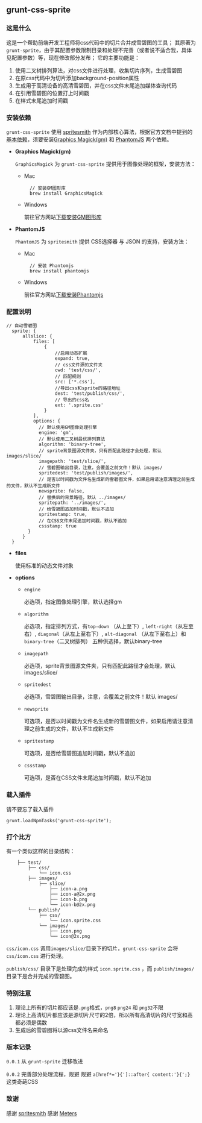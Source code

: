 ## grunt-css-sprite

### 这是什么

这是一个帮助前端开发工程师将css代码中的切片合并成雪碧图的工具；
其原著为 `grunt-sprite`，由于其配置参数限制目录和处理不完善（或者说不适合我，具体见配置参数）等，现在修改部分发布；
它的主要功能是：

1. 使用二叉树排列算法，对css文件进行处理，收集切片序列，生成雪碧图
2. 在原css代码中为切片添加background-position属性
3. 生成用于高清设备的高清雪碧图，并在css文件末尾追加媒体查询代码
4. 在引用雪碧图的位置打上时间戳
5. 在样式末尾追加时间戳


### 安装依赖

`grunt-css-sprite` 使用 [spritesmith](https://github.com/Ensighten/spritesmith) 作为内部核心算法，根据官方文档中提到的[基本依赖](https://github.com/Ensighten/spritesmith#requirements)，须要安装[Graphics Magick(gm)](http://www.graphicsmagick.org/) 和 [PhantomJS](http://phantomjs.org/) 两个依赖。

* **Graphics Magick(gm)**

	`GraphicsMagick` 为 `grunt-css-sprite` 提供用于图像处理的框架，安装方法：
	
	* Mac
	
			// 安装GM图形库    
  			brew install GraphicsMagick 
  			
  	* Windows
  	
  		前往官方网站[下载安装GM图形库](http://www.graphicsmagick.org/download.html)
  		
* **PhantomJS**

	`PhantomJS` 为 `spritesmith` 提供 CSS选择器 与 JSON 的支持，安装方法：
		
	* Mac
	
			// 安装 Phantomjs
			brew install phantomjs
  			
  	* Windows
  	
  		前往官方网站[下载安装Phantomjs](http://phantomjs.org/download.html)
  		
  		
### 配置说明

  	// 自动雪碧图
      sprite: {
          allslice: {
              files: [
                  {
                      //启用动态扩展
                      expand: true,
                      // css文件源的文件夹
                      cwd: 'test/css/',
                      // 匹配规则
                      src: ['*.css'],
                      //导出css和sprite的路径地址
                      dest: 'test/publish/css/',
                      // 导出的css名
                      ext: '.sprite.css'
                  }
              ],
              options: {
				// 默认使用GM图像处理引擎
				engine: 'gm',
				// 默认使用二叉树最优排列算法
				algorithm: 'binary-tree',
				// sprite背景图源文件夹，只有匹配此路径才会处理，默认 images/slice/
				imagepath: 'test/slice/',
				// 雪碧图输出目录，注意，会覆盖之前文件！默认 images/
				spritedest: 'test/publish/images/',
				// 是否以时间戳为文件名生成新的雪碧图文件，如果启用请注意清理之前生成的文件，默认不生成新文件
				newsprite: false,
				// 替换后的背景路径，默认 ../images/
				spritepath: '../images/',
				// 给雪碧图追加时间戳，默认不追加
				spritestamp: true,
				// 在CSS文件末尾追加时间戳，默认不追加
				cssstamp: true
			}
          }
      }
      
      
* **files**

	使用标准的动态文件对象
	
* **options**

	* `engine` 
	
		必选项，指定图像处理引擎，默认选择gm
	* `algorithm` 
	
		必选项，指定排列方式，有`top-down` （从上至下）, `left-right`（从左至右）, `diagonal`（从左上至右下）, `alt-diagonal` （从左下至右上）和 `binary-tree`（二叉树排列） 五种供选择，默认binary-tree
	* `imagepath` 
	
		必选项，sprite背景图源文件夹，只有匹配此路径才会处理，默认 images/slice/
	* `spritedest` 
	
		必选项，雪碧图输出目录，注意，会覆盖之前文件！默认 images/
	* `newsprite` 
	
		可选项，是否以时间戳为文件名生成新的雪碧图文件，如果启用请注意清理之前生成的文件，默认不生成新文件
	* `spritestamp` 
	
		可选项，是否给雪碧图追加时间戳，默认不追加
	* `cssstamp` 
	
		可选项，是否在CSS文件末尾追加时间戳，默认不追加
	
### 载入插件

请不要忘了载入插件

	grunt.loadNpmTasks('grunt-css-sprite');	
	
### 打个比方

有一个类似这样的目录结构：
		
		├── test/				
			├── css/	
				└── icon.css		
			├── images/	
				├── slice/	
					├── icon-a.png
					├── icon-a@2x.png		
					├── icon-b.png
					└── icon-b@2x.png
			└── publish/
				├── css/
					└── icon.sprite.css
				└── images/	
					├── icon.png
					└── icon@2x.png
		
`css/icon.css` 调用`images/slice/`目录下的切片，`grunt-css-sprite` 会将 `css/icon.css` 进行处理。

`publish/css/` 目录下是处理完成的样式 `icon.sprite.css` ，而 `publish/images/` 目录下是合并完成的雪碧图。

### 特别注意

1. 理论上所有的切片都应该是`.png`格式，`png8` `png24` 和 `png32`不限
2. 理论上高清切片都应该是源切片尺寸的2倍，所以所有高清切片的尺寸宽和高都必须是偶数
3. 生成后的雪碧图将以源css文件名来命名

### 版本记录

`0.0.1` 从 `grunt-sprite` 迁移改进

`0.0.2` 完善部分处理流程，规避 规避 `a[href*='}{']::after{ content:'}{';}` 这类奇葩CSS

### 致谢

感谢 [spritesmith](https://github.com/Ensighten/spritesmith)
感谢 [Meters](https://github.com/hellometers)

